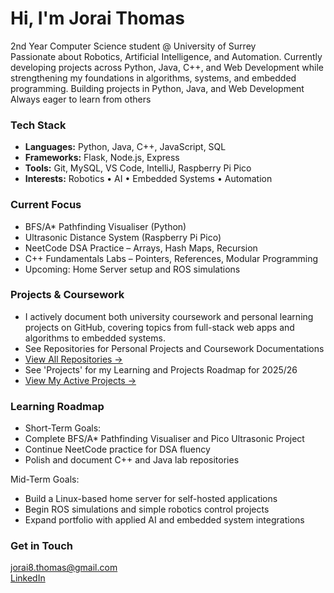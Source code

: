 #  Hi, I'm Jorai Thomas  
2nd Year Computer Science student @ University of Surrey  
Passionate about Robotics, Artificial Intelligence, and Automation.
Currently developing projects across Python, Java, C++, and Web Development while strengthening my foundations in algorithms, systems, and embedded programming.
Building projects in Python, Java, and Web Development  
Always eager to learn from others

### Tech Stack
- **Languages:** Python, Java, C++, JavaScript, SQL  
- **Frameworks:** Flask, Node.js, Express  
- **Tools:** Git, MySQL, VS Code, IntelliJ, Raspberry Pi Pico
- **Interests:** Robotics • AI • Embedded Systems • Automation

###  Current Focus
- BFS/A* Pathfinding Visualiser (Python)
- Ultrasonic Distance System (Raspberry Pi Pico)
- NeetCode DSA Practice – Arrays, Hash Maps, Recursion
- C++ Fundamentals Labs – Pointers, References, Modular Programming
- Upcoming: Home Server setup and ROS simulations

### Projects & Coursework
- I actively document both university coursework and personal learning projects on GitHub, covering topics from full-stack web apps and algorithms to embedded systems.
- See Repositories for Personal Projects and Coursework Documentations
- [View All Repositories →](https://github.com/jorlyx?tab=repositories)
- See 'Projects' for my Learning and Projects Roadmap for 2025/26
- [View My Active Projects →](https://github.com/users/jorlyx/projects)

### Learning Roadmap
- Short-Term Goals:
- Complete BFS/A* Pathfinding Visualiser and Pico Ultrasonic Project
- Continue NeetCode practice for DSA fluency
- Polish and document C++ and Java lab repositories

Mid-Term Goals:
- Build a Linux-based home server for self-hosted applications
- Begin ROS simulations and simple robotics control projects
- Expand portfolio with applied AI and embedded system integrations

### Get in Touch
jorai8.thomas@gmail.com  
[LinkedIn](https://www.linkedin.com/in/jorai-thomas-cs)
